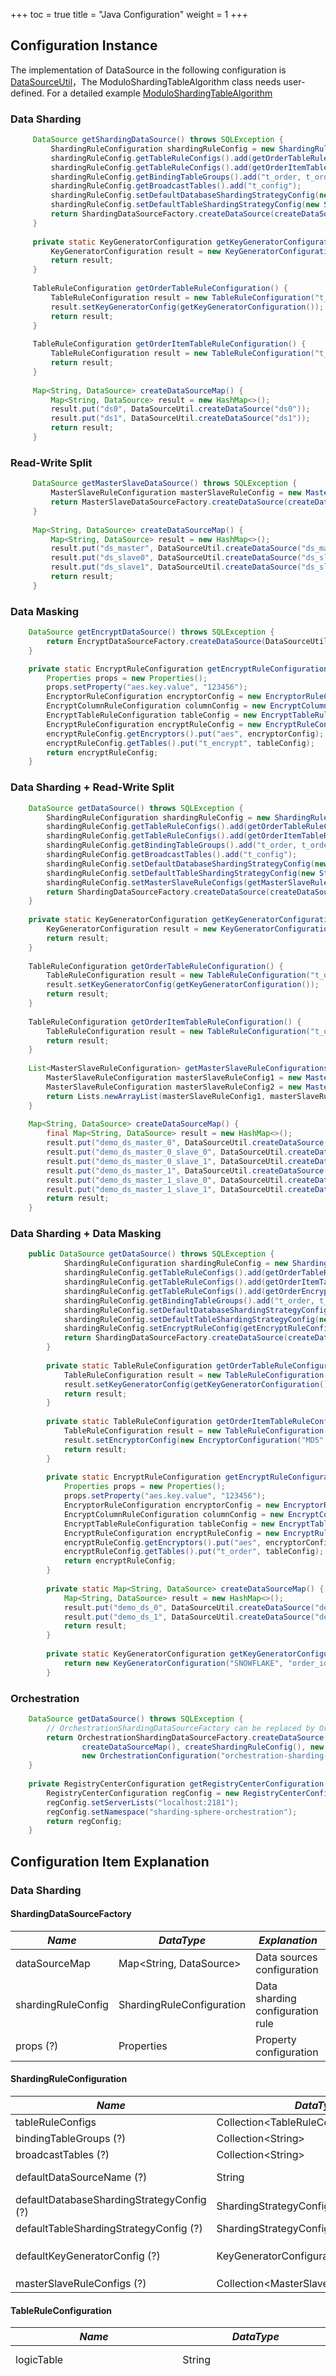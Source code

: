 +++
toc = true
title = "Java Configuration"
weight = 1
+++

## Configuration Instance

The implementation of DataSource in the following configuration is [DataSourceUtil](https://github.com/geomonlin/incubator-shardingsphere-example/blob/4.0.0-RC2/example-core/example-api/src/main/java/org/apache/shardingsphere/example/core/api/DataSourceUtil.java)，The ModuloShardingTableAlgorithm class needs user-defined. For a detailed example [ModuloShardingTableAlgorithm](https://github.com/geomonlin/incubator-shardingsphere-example/tree/dev/example-core/config-utility/src/main/java/org/apache/shardingsphere/example/algorithm) 

### Data Sharding

```java
     DataSource getShardingDataSource() throws SQLException {
         ShardingRuleConfiguration shardingRuleConfig = new ShardingRuleConfiguration();
         shardingRuleConfig.getTableRuleConfigs().add(getOrderTableRuleConfiguration());
         shardingRuleConfig.getTableRuleConfigs().add(getOrderItemTableRuleConfiguration());
         shardingRuleConfig.getBindingTableGroups().add("t_order, t_order_item");
         shardingRuleConfig.getBroadcastTables().add("t_config");
         shardingRuleConfig.setDefaultDatabaseShardingStrategyConfig(new InlineShardingStrategyConfiguration("user_id", "ds${user_id % 2}"));
         shardingRuleConfig.setDefaultTableShardingStrategyConfig(new StandardShardingStrategyConfiguration("order_id", new ModuloShardingTableAlgorithm()));
         return ShardingDataSourceFactory.createDataSource(createDataSourceMap(), shardingRuleConfig, new Properties());
     }
     
     private static KeyGeneratorConfiguration getKeyGeneratorConfiguration() {
         KeyGeneratorConfiguration result = new KeyGeneratorConfiguration("SNOWFLAKE", "order_id");
         return result;
     }
     
     TableRuleConfiguration getOrderTableRuleConfiguration() {
         TableRuleConfiguration result = new TableRuleConfiguration("t_order", "ds${0..1}.t_order${0..1}");
         result.setKeyGeneratorConfig(getKeyGeneratorConfiguration());
         return result;
     }
     
     TableRuleConfiguration getOrderItemTableRuleConfiguration() {
         TableRuleConfiguration result = new TableRuleConfiguration("t_order_item", "ds${0..1}.t_order_item${0..1}");
         return result;
     }
     
     Map<String, DataSource> createDataSourceMap() {
         Map<String, DataSource> result = new HashMap<>();
         result.put("ds0", DataSourceUtil.createDataSource("ds0"));
         result.put("ds1", DataSourceUtil.createDataSource("ds1"));
         return result;
     }
```

### Read-Write Split

```java
     DataSource getMasterSlaveDataSource() throws SQLException {
         MasterSlaveRuleConfiguration masterSlaveRuleConfig = new MasterSlaveRuleConfiguration("ds_master_slave", "ds_master", Arrays.asList("ds_slave0", "ds_slave1"));
         return MasterSlaveDataSourceFactory.createDataSource(createDataSourceMap(), masterSlaveRuleConfig, new Properties());
     }
     
     Map<String, DataSource> createDataSourceMap() {
         Map<String, DataSource> result = new HashMap<>();
         result.put("ds_master", DataSourceUtil.createDataSource("ds_master"));
         result.put("ds_slave0", DataSourceUtil.createDataSource("ds_slave0"));
         result.put("ds_slave1", DataSourceUtil.createDataSource("ds_slave1"));
         return result;
     }
```

### Data Masking

```java
    DataSource getEncryptDataSource() throws SQLException {
        return EncryptDataSourceFactory.createDataSource(DataSourceUtil.createDataSource("demo_ds"), getEncryptRuleConfiguration(), new Properties());
    }

    private static EncryptRuleConfiguration getEncryptRuleConfiguration() {
        Properties props = new Properties();
        props.setProperty("aes.key.value", "123456");
        EncryptorRuleConfiguration encryptorConfig = new EncryptorRuleConfiguration("AES", props);
        EncryptColumnRuleConfiguration columnConfig = new EncryptColumnRuleConfiguration("plain_pwd", "cipher_pwd", "", "aes");
        EncryptTableRuleConfiguration tableConfig = new EncryptTableRuleConfiguration(Collections.singletonMap("pwd", columnConfig));
        EncryptRuleConfiguration encryptRuleConfig = new EncryptRuleConfiguration();
        encryptRuleConfig.getEncryptors().put("aes", encryptorConfig);
        encryptRuleConfig.getTables().put("t_encrypt", tableConfig);
		return encryptRuleConfig;
    }
```

### Data Sharding + Read-Write Split

```java
    DataSource getDataSource() throws SQLException {
        ShardingRuleConfiguration shardingRuleConfig = new ShardingRuleConfiguration();
        shardingRuleConfig.getTableRuleConfigs().add(getOrderTableRuleConfiguration());
        shardingRuleConfig.getTableRuleConfigs().add(getOrderItemTableRuleConfiguration());
        shardingRuleConfig.getBindingTableGroups().add("t_order, t_order_item");
        shardingRuleConfig.getBroadcastTables().add("t_config");
        shardingRuleConfig.setDefaultDatabaseShardingStrategyConfig(new StandardShardingStrategyConfiguration("user_id", new PreciseModuloShardingDatabaseAlgorithm()));
        shardingRuleConfig.setDefaultTableShardingStrategyConfig(new StandardShardingStrategyConfiguration("order_id", new PreciseModuloShardingTableAlgorithm()));
        shardingRuleConfig.setMasterSlaveRuleConfigs(getMasterSlaveRuleConfigurations());
        return ShardingDataSourceFactory.createDataSource(createDataSourceMap(), shardingRuleConfig, new Properties());
    }
    
    private static KeyGeneratorConfiguration getKeyGeneratorConfiguration() {
        KeyGeneratorConfiguration result = new KeyGeneratorConfiguration("SNOWFLAKE", "order_id");
        return result;
    }
    
    TableRuleConfiguration getOrderTableRuleConfiguration() {
        TableRuleConfiguration result = new TableRuleConfiguration("t_order", "ds_${0..1}.t_order_${[0, 1]}");
        result.setKeyGeneratorConfig(getKeyGeneratorConfiguration());
        return result;
    }
    
    TableRuleConfiguration getOrderItemTableRuleConfiguration() {
        TableRuleConfiguration result = new TableRuleConfiguration("t_order_item", "ds_${0..1}.t_order_item_${[0, 1]}");
        return result;
    }
    
    List<MasterSlaveRuleConfiguration> getMasterSlaveRuleConfigurations() {
        MasterSlaveRuleConfiguration masterSlaveRuleConfig1 = new MasterSlaveRuleConfiguration("ds_0", "demo_ds_master_0", Arrays.asList("demo_ds_master_0_slave_0", "demo_ds_master_0_slave_1"));
        MasterSlaveRuleConfiguration masterSlaveRuleConfig2 = new MasterSlaveRuleConfiguration("ds_1", "demo_ds_master_1", Arrays.asList("demo_ds_master_1_slave_0", "demo_ds_master_1_slave_1"));
        return Lists.newArrayList(masterSlaveRuleConfig1, masterSlaveRuleConfig2);
    }
    
    Map<String, DataSource> createDataSourceMap() {
        final Map<String, DataSource> result = new HashMap<>();
        result.put("demo_ds_master_0", DataSourceUtil.createDataSource("demo_ds_master_0"));
        result.put("demo_ds_master_0_slave_0", DataSourceUtil.createDataSource("demo_ds_master_0_slave_0"));
        result.put("demo_ds_master_0_slave_1", DataSourceUtil.createDataSource("demo_ds_master_0_slave_1"));
        result.put("demo_ds_master_1", DataSourceUtil.createDataSource("demo_ds_master_1"));
        result.put("demo_ds_master_1_slave_0", DataSourceUtil.createDataSource("demo_ds_master_1_slave_0"));
        result.put("demo_ds_master_1_slave_1", DataSourceUtil.createDataSource("demo_ds_master_1_slave_1"));
        return result;
    }
```
### Data Sharding + Data Masking

```java
    public DataSource getDataSource() throws SQLException {
            ShardingRuleConfiguration shardingRuleConfig = new ShardingRuleConfiguration();
            shardingRuleConfig.getTableRuleConfigs().add(getOrderTableRuleConfiguration());
            shardingRuleConfig.getTableRuleConfigs().add(getOrderItemTableRuleConfiguration());
            shardingRuleConfig.getTableRuleConfigs().add(getOrderEncryptTableRuleConfiguration());
            shardingRuleConfig.getBindingTableGroups().add("t_order, t_order_item");
            shardingRuleConfig.setDefaultDatabaseShardingStrategyConfig(new InlineShardingStrategyConfiguration("user_id", "demo_ds_${user_id % 2}"));
            shardingRuleConfig.setDefaultTableShardingStrategyConfig(new StandardShardingStrategyConfiguration("order_id", new PreciseModuloShardingTableAlgorithm()));
            shardingRuleConfig.setEncryptRuleConfig(getEncryptRuleConfiguration());
            return ShardingDataSourceFactory.createDataSource(createDataSourceMap(), shardingRuleConfig, new Properties());
        }
        
        private static TableRuleConfiguration getOrderTableRuleConfiguration() {
            TableRuleConfiguration result = new TableRuleConfiguration("t_order", "demo_ds_${0..1}.t_order_${[0, 1]}");
            result.setKeyGeneratorConfig(getKeyGeneratorConfiguration());
            return result;
        }
        
        private static TableRuleConfiguration getOrderItemTableRuleConfiguration() {
            TableRuleConfiguration result = new TableRuleConfiguration("t_order_item", "demo_ds_${0..1}.t_order_item_${[0, 1]}");
            result.setEncryptorConfig(new EncryptorConfiguration("MD5", "status", new Properties()));
            return result;
        }
        
        private static EncryptRuleConfiguration getEncryptRuleConfiguration() {
            Properties props = new Properties();
            props.setProperty("aes.key.value", "123456");
            EncryptorRuleConfiguration encryptorConfig = new EncryptorRuleConfiguration("AES", props);
            EncryptColumnRuleConfiguration columnConfig = new EncryptColumnRuleConfiguration("plain_order", "cipher_order", "", "aes");
            EncryptTableRuleConfiguration tableConfig = new EncryptTableRuleConfiguration(Collections.singletonMap("order_id", columnConfig));
            EncryptRuleConfiguration encryptRuleConfig = new EncryptRuleConfiguration();
            encryptRuleConfig.getEncryptors().put("aes", encryptorConfig);
            encryptRuleConfig.getTables().put("t_order", tableConfig);
			return encryptRuleConfig;
        }
        
        private static Map<String, DataSource> createDataSourceMap() {
            Map<String, DataSource> result = new HashMap<>();
            result.put("demo_ds_0", DataSourceUtil.createDataSource("demo_ds_0"));
            result.put("demo_ds_1", DataSourceUtil.createDataSource("demo_ds_1"));
            return result;
        }
        
        private static KeyGeneratorConfiguration getKeyGeneratorConfiguration() {
            return new KeyGeneratorConfiguration("SNOWFLAKE", "order_id", new Properties());
        }
```

### Orchestration

```java
    DataSource getDataSource() throws SQLException {
        // OrchestrationShardingDataSourceFactory can be replaced by OrchestrationMasterSlaveDataSourceFactory or OrchestrationEncryptDataSourceFactory
        return OrchestrationShardingDataSourceFactory.createDataSource(
                createDataSourceMap(), createShardingRuleConfig(), new HashMap<String, Object>(), new Properties(), 
                new OrchestrationConfiguration("orchestration-sharding-data-source", getRegistryCenterConfiguration(), false));
    }
    
    private RegistryCenterConfiguration getRegistryCenterConfiguration() {
        RegistryCenterConfiguration regConfig = new RegistryCenterConfiguration();
        regConfig.setServerLists("localhost:2181");
        regConfig.setNamespace("sharding-sphere-orchestration");
        return regConfig;
    }
```

## Configuration Item Explanation

### Data Sharding

#### ShardingDataSourceFactory

| *Name*             | *DataType*                | *Explanation*                    |
| ------------------ | ------------------------- | -------------------------------- |
| dataSourceMap      | Map\<String, DataSource\> | Data sources configuration       |
| shardingRuleConfig | ShardingRuleConfiguration | Data sharding configuration rule |
| props (?)          | Properties                | Property configuration           |

#### ShardingRuleConfiguration

| *Name*                                    | *DataType*                                 | *Explanation*                                                |
| ----------------------------------------- | ------------------------------------------ | ------------------------------------------------------------ |
| tableRuleConfigs                          | Collection\<TableRuleConfiguration\>       | Sharding rule list                                           |
| bindingTableGroups (?)                    | Collection\<String\>                       | Binding table rule list                                      |
| broadcastTables (?)                       | Collection\<String\>                       | Broadcast table rule list                                    |
| defaultDataSourceName (?)                 | String                                     | Tables not configured with sharding rules will locate according to default data sources |
| defaultDatabaseShardingStrategyConfig (?) | ShardingStrategyConfiguration              | Default database sharding strategy                           |
| defaultTableShardingStrategyConfig (?)    | ShardingStrategyConfiguration              | Default table sharding strategy                              |
| defaultKeyGeneratorConfig (?)             | KeyGeneratorConfiguration                  | Default key generator configuration, use user-defined ones or built-in ones, e.g. SNOWFLAKE/UUID/LEAF_SEGMENT. Default key generator is `org.apache.shardingsphere.core.keygen.generator.impl.SnowflakeKeyGenerator` |
| masterSlaveRuleConfigs (?)                | Collection\<MasterSlaveRuleConfiguration\> | Read-write split rules, default indicates not using read-write split |

#### TableRuleConfiguration

| *Name*                             | *DataType*                    | *Description*                                                |
| ---------------------------------- | ----------------------------- | ------------------------------------------------------------ |
| logicTable                         | String                        | Name of logic table                                          |
| actualDataNodes (?)                | String                        | Describe data source names and actual tables, delimiter as point, multiple data nodes split by comma, support inline expression. Absent means sharding databases only. Example: ds${0..7}.tbl${0..7} |
| databaseShardingStrategyConfig (?) | ShardingStrategyConfiguration | Databases sharding strategy, use default databases sharding strategy if absent |
| tableShardingStrategyConfig (?)    | ShardingStrategyConfiguration | Tables sharding strategy, use default databases sharding strategy if absent |
| keyGeneratorConfig (?)             | KeyGeneratorConfiguration     | Key generator configuration, use default key generator if absent |
| encryptorConfiguration (?)         | EncryptorConfiguration        | Encrypt generator configuration                              |


#### StandardShardingStrategyConfiguration

Subclass of ShardingStrategyConfiguration.

| *Name*                     | *DataType*               | *Explanation*                                   |
| -------------------------- | ------------------------ | ----------------------------------------------- |
| shardingColumn             | String                   | Sharding column name                            |
| preciseShardingAlgorithm   | PreciseShardingAlgorithm | Precise sharding algorithm used in `=` and `IN` |
| rangeShardingAlgorithm (?) | RangeShardingAlgorithm   | Range sharding algorithm used in `BETWEEN`      |

#### ComplexShardingStrategyConfiguration

The implementation class of `ShardingStrategyConfiguration`, used in complex sharding situations with  multiple sharding keys.

| *Name*            | *DataType*                   | *Explanation*                             |
| ----------------- | ---------------------------- | ----------------------------------------- |
| shardingColumns   | String                       | Sharding column name, separated by commas |
| shardingAlgorithm | ComplexKeysShardingAlgorithm | Complex sharding algorithm                |

#### InlineShardingStrategyConfiguration

The implementation class of `ShardingStrategyConfiguration`, used in sharding strategy of inline expression.

| *Name*              | *DataType* | *Explanation*                                                |
| ------------------- | ---------- | ------------------------------------------------------------ |
| shardingColumn      | String     | Sharding column name                                         |
| algorithmExpression | String     | Inline expression of sharding strategies, should conform to groovy syntax; refer to [Inline expression](/en/features/sharding/other-features/inline-expression) for more details |

#### HintShardingStrategyConfiguration

The implementation class of `ShardingStrategyConfiguration`,  used to configure hint sharding strategies.

| *Name*            | *DataType*            | *Description*           |
| ----------------- | --------------------- | ----------------------- |
| shardingAlgorithm | HintShardingAlgorithm | Hint sharding algorithm |

#### NoneShardingStrategyConfiguration

The implementation class of `ShardingStrategyConfiguration`, used to configure none-sharding strategies.

#### KeyGeneratorConfiguration

| *Name*            | *DataType*                   | *Description*                                                                               |
| ----------------- | ---------------------------- | ------------------------------------------------------------------------------------------- |
| column            | String                       | Column name of key generator                                                                |
| type              | String                       | Type of key generator, use user-defined ones or built-in ones, e.g. SNOWFLAKE, UUID, LEAF_SEGMENT, LEAF_SNOWFLAKE |
| props             | Properties                   | The Property configuration of key generators                                                 |

#### PropertiesConstant

Property configuration that can include these properties of these key generators.

##### SNOWFLAKE
  
| *Name*                                              | *DataType* | *Explanation*                                                                                                                                                                                                                   |
| --------------------------------------------------- | ---------- | ------------------------------------------------------------------------------------------------------------------------------------------------------------------------------------------------------------------------------- |
| worker.id (?)                                        |   long     | The unique id for working machine, the default value is `0`                                                                                                                                                                    |
| max.tolerate.time.difference.milliseconds (?)        |   long     | The max tolerate time for different server's time difference in milliseconds, the default value is `10`                                                                                                                         |
| max.vibration.offset (?)                             |    int     | The max upper limit value of vibrate number, range `[0, 4096)`, the default value is `1`. Notice: To use the generated value of this algorithm as sharding value, it is recommended to configure this property. The algorithm generates key mod `2^n` (`2^n` is usually the sharding amount of tables or databases) in different milliseconds and the result is always `0` or `1`. To prevent the above sharding problem, it is recommended to configure this property, its value is `(2^n)-1` |
  
##### LEAF_SEGMENT
  
| *Name*                                | *DataType* | *Explanation*                                                                                                                                                                                |
| ------------------------------------- | ---------- | -------------------------------------------------------------------------------------------------------------------------------------------------------------------------------------------- |
| server.list                           | String     | The server list to connect to registry Center which includes the ip address and port number. To split them with the comma when there are multiple addresses. e.g: `host1:2181,host2:2181` |
| leaf.key                              | String     | The key which can be used to get the max segment id of table on which `leaf_segment` depends                                                                                                 |
| leaf.segment.id.initial.value (?)      | long       | The initial value of segment id, the default value is `1`                                                                                                                                   |
| leaf.segment.step (?)                  | long       | The step size of the segment assigned every time, the default value is `10000`                                                                                                               |
| registry.center.digest (?)             | String     | Connect to authority tokens in registry center; default indicates no need for authority                                                                                         |
| registry.center.type (?)               | String     | The type of registry center, the default value is `zookeeper`                                                                                                                               |
  
##### LEAF_SNOWFLAKE
  
| *Name*                                            | *DataType* | *Explanation*                                                                                                                                                                                                                   |
| ------------------------------------------------- | ---------- | ------------------------------------------------------------------------------------------------------------------------------------------------------------------------------------------------------------------------------- |
| server.list                                       | String     | The server list to connect to registry Center which includes the ip address and port number. To split them with the comma when there are multiple addresses. e.g: `host1:2181,host2:2181`                                    |
| service.id                                        | String     | The service id of `leaf_snowflake` in registry center                                                                                                                                                                            |
| max.tolerate.time.difference.milliseconds (?)      | long       | The max time difference between native and registry center in milliseconds, the default value is `10000`. An exception is thrown when the job starts if threshold exceeded                                                     |
| registry.center.digest (?)                         | String     | Connect to authority tokens in registry center; default indicates no need for authority                                                                                                                                         |
| registry.center.type (?)                           | String     | The type of registry center, the default value is `zookeeper`                                                                                                                                                                  |
| max.vibration.offset (?)                           | int        | The max upper limit value of vibrate number, range `[0, 4096)`, the default value is `1`. Notice: To use the generated value of this algorithm as sharding value, it is recommended to configure this property. The algorithm generates key mod `2^n` (`2^n` is usually the sharding amount of tables or databases) in different milliseconds and the result is always `0` or `1`. To prevent the above sharding problem, it is recommended to configure this property, its value is `(2^n)-1` |

#### EncryptRuleConfiguration

| *Name*              | *DataType*                                  | *Explanation*                                                                  |
| ------------------- | ------------------------------------------- | ------------------------------------------------------------------------------ |
| encryptors          | Map<String, EncryptorRuleConfiguration>     | Encryptor names and encryptors                                                 |
| tables              | Map<String, EncryptTableRuleConfiguration>  | Encrypt table names and encrypt tables                                         |

#### EncryptorRuleConfiguration

| *Name*              | *DataType*                   | *Explanation*                                                                               |
| ------------------- | ---------------------------- | ------------------------------------------------------------------------------------------- |
| type                | String                       | Type of encryptor，use user-defined ones or built-in ones, e.g. MD5/AES                      |
| properties          | Properties                   | Properties, Notice: when use AES encryptor, `aes.key.value` for AES encryptor need to be set | 

#### EncryptTableRuleConfiguration

| *Name*              | *DataType*                                   | *Explanation*                              |
| ------------------- | -------------------------------------------- | ------------------------------------------ |
| tables              | Map<String, EncryptColumnRuleConfiguration>  | Encrypt column names and encrypt column    |

#### EncryptColumnRuleConfiguration

| *Name*              | *DataType*                   | *Explanation*                                                                                         |
| ------------------- | ---------------------------- |  ---------------------------------------------------------------------------------------------------- |
| plainColumn         | String                       | Plain column name                                                                                     |
| cipherColumn        | String                       | Cipher column name                                                                                    |
| assistedQueryColumn | String                       | AssistedColumns for query，when use ShardingQueryAssistedEncryptor, it can help query encrypted data  |
| encryptor           | String                       | Encryptor name                                                                                        | 

#### ShardingPropertiesConstant

Property configuration items, can be of the following properties.

| *Name*                             | *DataType* | *Explanation*                                                |
| ---------------------------------- | ---------- | ------------------------------------------------------------ |
| sql.show (?)                       | boolean    | Show SQL or not, default value: false                        |
| executor.size (?)                  | int        | Work thread number, default value: CPU core number           |
| max.connections.size.per.query (?) | int        | The maximum connection number allocated by each query of each physical database. default value: 1 |
| check.table.metadata.enabled (?)   | boolean    | Check meta-data consistency or not in initialization, default value: false                        |
| query.with.cipher.column (?)       | boolean    | When there is a plainColumn, use cipherColumn or not to query, default value: true                |

### Read-Write Split

#### MasterSlaveDataSourceFactory

| *Name*                | *DataType*                   | *Explanation*                       |
| --------------------- | ---------------------------- | ----------------------------------- |
| dataSourceMap         | Map\<String, DataSource\>    | Mapping of data source and its name |
| masterSlaveRuleConfig | MasterSlaveRuleConfiguration | Master slave rule configuration     |
| props (?)             | Properties                   | Property configurations             |

#### MasterSlaveRuleConfiguration

| *Name*                   | *DataType*                      | *Explanation*                     |
| ------------------------ | ------------------------------- | --------------------------------- |
| name                     | String                          | Read-write split data source name |
| masterDataSourceName     | String                          | Master database source name       |
| slaveDataSourceNames     | Collection\<String\>            | Slave database source name list   |
| loadBalanceAlgorithm (?) | MasterSlaveLoadBalanceAlgorithm | Slave database load balance       |

#### ShardingPropertiesConstant

Property configuration items, can be of the following properties.

| *Name*                             | *Data Type* | *Explanation*                                                |
| ---------------------------------- | ----------- | ------------------------------------------------------------ |
| sql.show (?)                       | boolean     | Print SQL parse and rewrite log or not, default value: false |
| executor.size (?)                  | int         | Be used in work thread number implemented by SQL; no limits if it is 0. default value: 0 |
| max.connections.size.per.query (?) | int         | The maximum connection number allocated by each query of each physical database, default value: 1 |
| check.table.metadata.enabled (?)   | boolean     | Check meta-data consistency or not in initialization, default value: false |

### Data Masking

#### EncryptDataSourceFactory

| *Name*                | *DataType*                   | *Explanation*      |
| --------------------- | ---------------------------- | ------------------ |
| dataSource            | DataSource                   | Data source        |
| encryptRuleConfig     | EncryptRuleConfiguration     | encrypt rule configuration |
| props (?)             | Properties                   | Property configurations |

#### EncryptRuleConfiguration

| *Name*              | *DataType*                                  | *Explanation*                                               |
| ------------------- | ------------------------------------------- | ----------------------------------------------------------- |
| encryptors          | Map<String, EncryptorRuleConfiguration>     | Encryptor names and encryptors                              |
| tables              | Map<String, EncryptTableRuleConfiguration>  | Encrypt table names and encrypt tables                      |

#### PropertiesConstant

Property configuration items, can be of the following properties.

| *Name*                            | *DataType*| *Explanation*                                                                        |
| ----------------------------------| --------- | ------------------------------------------------------------------------------------ |
| sql.show (?)                      | boolean   | Print SQL parse and rewrite log or not, default value: false                         |
| query.with.cipher.column (?)      | boolean   | When there is a plainColumn, use cipherColumn or not to query, default value: true   |

### Orchestration

#### OrchestrationShardingDataSourceFactory

| *Name*              | *DataType*                 | *Explanation*                          |
| ------------------- | -------------------------- | -------------------------------------- |
| dataSourceMap       | Map\<String, DataSource\>  | Same as `ShardingDataSourceFactory`    |
| shardingRuleConfig  | ShardingRuleConfiguration  | Same as `ShardingDataSourceFactory`    |
| props (?)           | Properties                 | Same as `ShardingDataSourceFactory`    |
| orchestrationConfig | OrchestrationConfiguration | Orchestration rule configurations |

#### OrchestrationMasterSlaveDataSourceFactory

| *Name*                | *Data Type*                  | *Explanation*                          |
| --------------------- | ---------------------------- | -------------------------------------- |
| dataSourceMap         | Map<String, DataSource>      | Same as `MasterSlaveDataSourceFactory` |
| masterSlaveRuleConfig | MasterSlaveRuleConfiguration | Same as `MasterSlaveDataSourceFactory` |
| configMap (?)         | Map<String, Object>          | Same as `MasterSlaveDataSourceFactory` |
| props (?)             | Properties                   | Same as `ShardingDataSourceFactory`    |
| orchestrationConfig   | OrchestrationConfiguration   | Orchestration rule configurations |

#### OrchestrationEncryptDataSourceFactory

| *Name*                | *DataType*                   | *Explanation*                      |
| --------------------- | ---------------------------- | ---------------------------------- |
| dataSource            | DataSource                   | Same as `EncryptDataSourceFactory` |
| encryptRuleConfig     | EncryptRuleConfiguration     | Same as `EncryptDataSourceFactory` |
| props (?)             | Properties                   | Same as `EncryptDataSourceFactory` |
| orchestrationConfig   | OrchestrationConfiguration   | Orchestration rule configurations  |


#### OrchestrationConfiguration

| *Name*          | *Data Type*                 | *Explanation*                                                |
| --------------- | --------------------------- | ------------------------------------------------------------ |
| name            | String                      | Orchestration example name                              |
| overwrite       | boolean                     | Local configurations overwrite registry center configurations or not; if they overwrite, each start takes reference of local configurations |
| regCenterConfig | RegistryCenterConfiguration | Registry center configurations                               |

#### RegistryCenterConfiguration

| *Name*                           | *Data Type* | *Explanation*                                                |
| -------------------------------- | ----------- | ------------------------------------------------------------ |
| serverLists                      | String      | Connect to server lists in registry center, including IP address and port number; addresses are separated by commas, such as `host1:2181,host2:2181` |
| namespace (?)                    | String      | Name space of registry center                                |
| digest (?)                       | String      | Connect to authority tokens in registry center; default indicates no need for authority |
| operationTimeoutMilliseconds (?) | int         | The operation timeout millisecond number, default to be 500 milliseconds |
| maxRetries (?)                   | int         | The maximum retry count, default to be 3 times               |
| retryIntervalMilliseconds (?)    | int         | The retry interval millisecond number, default to be 500 milliseconds |
| timeToLiveSeconds (?)            | int         | The living time for temporary nodes, default to be 60 seconds |
